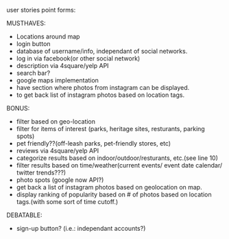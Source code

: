 user stories point forms:

MUSTHAVES:
- Locations around map
- login button
- database of username/info, independant of social networks.
- log in via facebook(or other social network)
- description via 4square/yelp API
- search bar?
- google maps implementation
- have section where photos from instagram can be displayed.
- to get back list of instagram photos based on location tags.



BONUS:
- filter based on geo-location
- filter for items of interest (parks, heritage sites, resturants, parking spots)
- pet friendly??(off-leash parks, pet-friendly stores, etc)
- reviews via 4square/yelp API
- categorize results based on indoor/outdoor/resturants, etc.(see line 10)
- filter results based on time/weather(current events/ event date calendar/ twitter trends???)
- photo spots (google now API?)
- get back a list of instagram photos based on geolocation on map.
- display ranking of popularity based on # of photos based on location tags.(with some sort of time cutoff.)


DEBATABLE:
- sign-up button? (i.e.: independant accounts?)





